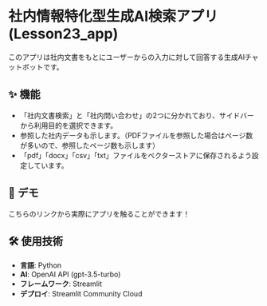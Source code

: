 # 社内情報特化型生成AI検索アプリ (Lesson23_app)

このアプリは社内文書をもとにユーザーからの入力に対して回答する生成AIチャットボットです。

## ✨ 機能
- 「社内文書検索」と「社内問い合わせ」の2つに分かれており、サイドバーから利用目的を選択できます。
- 参照した社内データも示します。（PDFファイルを参照した場合はページ数が多いので、参照したページ数も示します）
- 「pdf」「docx」「csv」「txt」ファイルをベクターストアに保存されるよう設定しています。

## 🚀 デモ
こちらのリンクから実際にアプリを触ることができます！


## 🛠️ 使用技術
- **言語**: Python
- **AI**: OpenAI API (gpt-3.5-turbo)
- **フレームワーク**: Streamlit
- **デプロイ**: Streamlit Community Cloud
